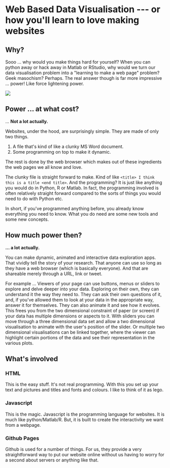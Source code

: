 # Web Based Data Visualisation --- or how you'll learn to love making websites

## Why?

Sooo ... why would you make things hard for yourself?  When you can python away or hack away in Matlab or RStudio, why would we turn our data visualisation problem into a "learning to make a web page" problem?  Geek masochism? Perhaps.  The real answer though is far more impressive ... power!  Like force lightening power.

![](/images/darth_squirrel.jpg)

## Power ... at what cost?

... **Not a lot actually.**

Websites, under the hood, are surprisingly simple.  They are made of only two things.   

1. A file that's kind of like a clunky MS Word document.  
2. Some programming on top to make it dynamic.  

The rest is done by the web browser which makes out of these ingredients the web pages we all know and love.

The clunky file is straight forward to make.  Kind of like `<title> I think this is a title <end title>`.  And the programming?  It is just like anything you would do in Python, R or Matlab.  In fact, the programming involved is often relatively straight forward compared to the sorts of things you would need to do with Python etc.

In short, if you've programmed anything before, you already know everything you need to know.  What you do need are some new tools and some new concepts.



## How much power then?

**... a lot actually.**

You can make dynamic, animated and interactive data exploration apps.  That vividly tell the story of your research.  That anyone can use so long as they have a web browser \(which is basically everyone\).  And that are shareable merely through a URL, link or tweet.

For example ...  Viewers of your page can use buttons, menus or sliders to explore and delve deeper into your data.  Exploring on their own, they can understand it the way they need to.  They can ask their own questions of it, and, if you've allowed them to look at your data in the appropriate way, answer it for themselves.  They can also animate it and see how it evolves.  This frees you from the two dimensional constraint of paper \(or screen\) if your data has multiple dimensions or aspects to it.  With sliders you can move through a three dimensional data set and allow a two dimensional visualisation to animate with the user's position of the slider.  Or multiple two dimensional visualisations can be linked together, where the viewer can highlight certain portions of the data and see their representation in the various plots.   

## What's involved

### HTML

This is the easy stuff.  It's not real programming.  With this you set up your text and pictures and titles and fonts and colours.  I like to think of it as lego.

### Javascript

This is the magic.  Javascript is the programming language for websites.  It is much like python/Matlab/R.  But, it is built to create the interactivity we want from a webpage.

### Github Pages

Github is used for a number of things.  For us, they provide a very straightforward way to put our website online without us having to worry for a second about servers or anything like that.



